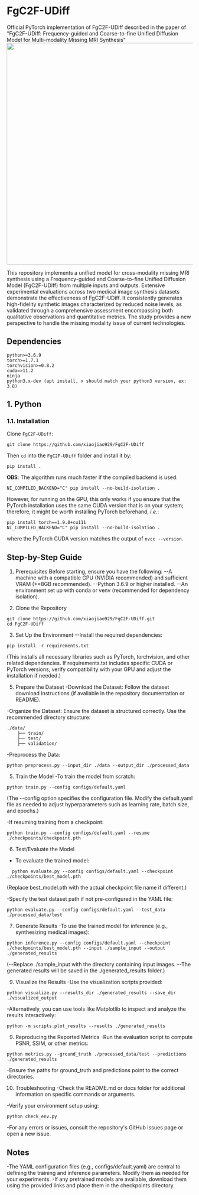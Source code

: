 # FgC2F-UDiff

Official PyTorch implementation of  FgC2F-UDiff described in the paper of "FgC2F-UDiff: Frequency-guided and Coarse-to-fine Unified Diffusion Model for Multi-modality Missing MRI Synthesis"
<img src="./figures/FgC2F-UDiff.png" width="600px">

This repository implements a unified model for cross-modality missing MRI synthesis using a Frequency-guided and Coarse-to-fine Unified Diffusion Model (FgC2F-UDiff) from multiple inputs and outputs. Extensive experimental evaluations across two medical image synthesis datasets demonstrate the effectiveness of FgC2F-UDiff. It consistently generates high-fidelity synthetic images characterized by reduced noise levels, as validated through a comprehensive assessment encompassing both qualitative observations and quantitative metrics. The study provides a new perspective to handle the missing modality issue of current technologies.

## Dependencies

```
python>=3.6.9
torch>=1.7.1
torchvision>=0.8.2
cuda=>11.2
ninja
python3.x-dev (apt install, x should match your python3 version, ex: 3.8)
```

## 1. Python

### 1.1. Installation
Clone `FgC2F-UDiff`:
```shell
git clone https://github.com/xiaojiao929/FgC2F-UDiff
```
Then `cd` into the `FgC2F-UDiff` folder and install it by:
```shell
pip install .
```
**OBS**: The algorithm runs much faster if the compiled backend is used:
```shell
NI_COMPILED_BACKEND="C" pip install --no-build-isolation .
```
However, for running on the GPU, this only works if you ensure that the PyTorch installation uses the same CUDA version that is on your system; therefore, it might be worth installing PyTorch beforehand, *i.e.*:
```shell
pip install torch==1.9.0+cu111
NI_COMPILED_BACKEND="C" pip install --no-build-isolation .
```
where the PyTorch CUDA version matches the output of `nvcc --version`.

## Step-by-Step Guide 
1. Prerequisites
Before starting, ensure you have the following:
--A machine with a compatible GPU (NVIDIA recommended) and sufficient VRAM (>=8GB recommended).
--Python 3.6.9 or higher installed.
--An environment set up with conda or venv (recommended for dependency isolation).

2. Clone the Repository
```
git clone https://github.com/xiaojiao929/FgC2F-UDiff.git
cd FgC2F-UDiff
```

3. Set Up the Environment
--Install the required dependencies:
```
pip install -r requirements.txt
```

(This installs all necessary libraries such as PyTorch, torchvision, and other related dependencies.
If requirements.txt includes specific CUDA or PyTorch versions, verify compatibility with your GPU and adjust the installation if needed.)

5. Prepare the Dataset
-Download the Dataset: Follow the dataset download instructions (if available in the repository documentation or README).

-Organize the Dataset: Ensure the dataset is structured correctly. Use the recommended directory structure:
```
./data/
    ├── train/
    ├── test/
    ├── validation/
```

-Preprocess the Data:
```
python preprocess.py --input_dir ./data --output_dir ./processed_data
```

5. Train the Model
-To train the model from scratch:
```
python train.py --config configs/default.yaml
```
(The --config option specifies the configuration file. Modify the default.yaml file as needed to adjust hyperparameters such as learning rate, batch size, and epochs.)

-If resuming training from a checkpoint:
```
python train.py --config configs/default.yaml --resume ./checkpoints/checkpoint.pth
```

6. Test/Evaluate the Model
- To evaluate the trained model:
```
  python evaluate.py --config configs/default.yaml --checkpoint ./checkpoints/best_model.pth
```
(Replace best_model.pth with the actual checkpoint file name if different.)

-Specify the test dataset path if not pre-configured in the YAML file:
```
python evaluate.py --config configs/default.yaml --test_data ./processed_data/test
```

7. Generate Results
-To use the trained model for inference (e.g., synthesizing medical images):
```
python inference.py --config configs/default.yaml --checkpoint ./checkpoints/best_model.pth --input ./sample_input --output ./generated_results
```
(--Replace ./sample_input with the directory containing input images.
--The generated results will be saved in the ./generated_results folder.)

9. Visualize the Results
-Use the visualization scripts provided:
```
python visualize.py --results_dir ./generated_results --save_dir ./visualized_output
```

-Alternatively, you can use tools like Matplotlib to inspect and analyze the results interactively:
```
python -m scripts.plot_results --results ./generated_results
```

9. Reproducing the Reported Metrics
-Run the evaluation script to compute PSNR, SSIM, or other metrics:
```
python metrics.py --ground_truth ./processed_data/test --predictions ./generated_results
```

-Ensure the paths for ground_truth and predictions point to the correct directories.

10. Troubleshooting
-Check the README.md or docs folder for additional information on specific commands or arguments.

-Verify your environment setup using:
```
python check_env.py
```

-For any errors or issues, consult the repository's GitHub Issues page or open a new issue.

## Notes
-The YAML configuration files (e.g., configs/default.yaml) are central to defining the training and inference parameters. Modify them as needed for your experiments.
-If any pretrained models are available, download them using the provided links and place them in the checkpoints directory.

